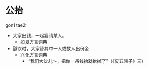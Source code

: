 



# 公抬
gon1 tae2
+ 大家出钱，一起宴请某人。
  * 如皋方言词典
+ 醵饮时，大家替其中一人或数人出份金
  * 兴化方言词典
    - “我们大伙儿～，把你一吊钱抬就抬掉了”（《皮五辣子》三）
